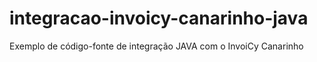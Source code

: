 # integracao-invoicy-canarinho-java
Exemplo de código-fonte de integração JAVA com o InvoiCy Canarinho
